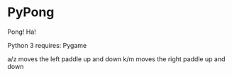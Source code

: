 # PyPong
Pong!  Ha!

Python 3
requires: Pygame

a/z moves the left paddle up and down
k/m moves the right paddle up and down

